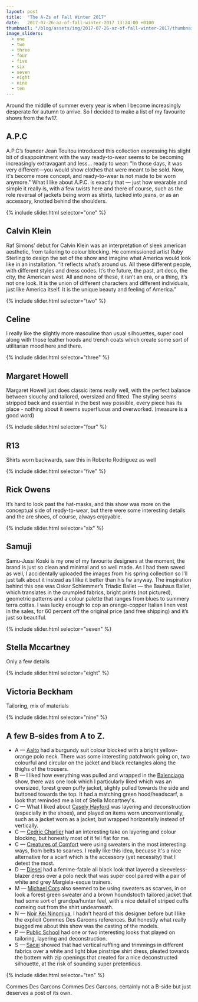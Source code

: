 ```yaml
---
layout: post
title:  "The A-Zs of Fall Winter 2017"
date:   2017-07-26-az-of-fall-winter-2017 13:24:00 +0100
thumbnail: "/blog/assets/img/2017-07-26-az-of-fall-winter-2017/thumbnail.jpg"
image_sliders:
  - one
  - two
  - three
  - four
  - five
  - six
  - seven
  - eight
  - nine
  - ten
---
```


Around the middle of summer every year is when I become increasingly desperate for autumn to arrive. So I decided to make a list of my favourite shows from the fw17.  

A.P.C
---------------------

A.P.C’s founder Jean Touitou introduced this collection expressing his slight bit of disappointment with the way ready-to-wear seems to be becoming increasingly extravagant and less… ready to wear: "In those days, it was very different—you would show clothes that were meant to be sold. Now, it's become more concept, and ready-to-wear is not made to be worn anymore." What I like about A.P.C. is exactly that — just how wearable and simple it really is, with a few twists here and there of course, such as the role reversal of jackets being worn as shirts, tucked into jeans, or as an accessory, knotted behind the shoulders. 

{% include slider.html selector="one" %}

Calvin Klein
---------------------

Raf Simons’ debut for Calvin Klein was an interpretation of sleek american aesthetic, from tailoring to colour blocking. He commissioned artist Ruby Sterling to design the set of the show and imagine what America would look like in an installation. “It reflects what’s around us. All these different people, with different styles and dress codes. It’s the future, the past, art deco, the city, the American west. All and none of these, it isn’t an era, or a thing, it’s not one look. It is the union of different characters and different individuals, just like America itself. It is the unique beauty and feeling of America.”

{% include slider.html selector="two" %}

Celine
---------------------

I really like the slightly more masculine than usual silhouettes, super cool along with those leather hoods and trench coats which create some sort of utilitarian mood here and there.

{% include slider.html selector="three" %}

Margaret Howell
---------------------

Margaret Howell just does classic items really well, with the perfect balance between slouchy and tailored, oversized and fitted. The styling seems stripped back and essential in the best way possible, every piece has its place - nothing about it seems superfluous and overworked. (measure is a good word)

{% include slider.html selector="four" %}

R13
---------------------

Shirts worn backwards, saw this in Roberto Rodriguez as well 

{% include slider.html selector="five" %}

Rick Owens
---------------------

It’s hard to look past the hat-masks, and this show was more on the conceptual side of ready-to-wear, but there were some interesting details and the are shoes, of course, always enjoyable.

{% include slider.html selector="six" %}

Samuji
---------------------

Samu-Jussi Koski is my one of my favourite designers at the moment, the brand is just so clean and minimal and so well made. As I had them saved as well, I accidentally uploaded the images from his spring collection so I’ll just talk about it instead as I like it better than his fw anyway. The inspiration behind this one was Oskar Schlemmer’s Triadic Ballet — the Bauhaus Ballet, which translates in the crumpled fabrics, bright prints (not pictured), geometric patterns and a colour palette that ranges from blues to summery terra cottas. I was lucky enough to cop an orange-copper Italian linen vest in the sales, for 60 percent off the original price (and free shipping) and it’s just so beautiful. 

{% include slider.html selector="seven" %}

Stella Mccartney
---------------------

Only a few details

{% include slider.html selector="eight" %}

Victoria Beckham
---------------------

Tailoring, mix of materials 

{% include slider.html selector="nine" %}

A few B-sides from A to Z.
---------------------

<ul>
    <li>
        A — <u>Aalto</u> had a burgundy suit colour blocked with a bright yellow-orange polo neck. There was some interesting patchwork going on, two colourful and circular on the jacket and black rectangles along the thighs of the trousers.
    </li>
    <li>
        B — I liked how everything was pulled and wrapped in the <u>Balenciaga</u> show, there was one look which I particularly liked which was an oversized, forest green puffy jacket, slighty pulled towards the side and buttoned towards the top. It had a matching green hood/headscarf, a look that reminded me a lot of Stella Mccartney's.
    </li>
    <li>
        C — What I liked about <u>Casely Hayford</u> was layering and deconstruction (especially in the shoes), and played on items worn unconventionally, such as a jacket worn as a jacket, but wrapped horizontally instead of vertically.
    </li>
    <li>
        C — <u>Cedric Charlier</u> had an interesting take on layering and colour blocking, but honestly most of it fell flat for me.
    </li>
    <li>
        C — <u>Creatures of Comfort</u> were using sweaters in the most interesting ways, from belts to scarves. I really like this idea, becuase it's a nice alternative for a scarf which is the accessory (yet necessity) that I detest the most.
    </li>
    <li>
        D — <u>Diesel</u> had a femme-fatale all black look that layered a sleeveless-blazer dress over a polo neck that was super cool paired with a pair of white and grey Margiela-esque trainers.
    </li>
    <li>
        M — <u>Michael Cors</u> also seemed to be using sweaters as scarves, in on look a forest green sweater and a brown houndstooth tailored jacket that had some sort of grandpa/hunter feel, with a nice detail of striped cuffs comeing out from the shirt undearneath. 
    </li>
    <li>
        N — <u>Noir Kei Ninomiya</u>, I hadn't heard of this designer before but I like the explicit Commes Des Garcons references. But honestly what really bugged me about this show was the casting of the models. 
    </li>
    <li>
        P — <u>Public School</u> had one or two interesting looks that played on tailoring, layering and deconstruction.
    </li>
    <li>
        S — <u>Sacai</u> showed that had vertical ruffling and trimmings in different fabrics over a white and light blue pinstripe shirt dress, pleated towards the bottem with zip openings that created for a nice deconstructed silhouette, at the risk of sounding super pretentious.  
    </li>
</ul>

{% include slider.html selector="ten" %}

Commes Des Garcons Commes Des Garcons, certainly not a B-side but just deserves a post of its own.